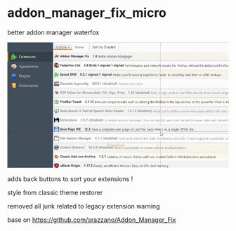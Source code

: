 # addon_manager_fix_micro
better addon manager waterfox


![GitHub Logo](screenshot.png)

adds back buttons to sort your extensions !

style from classic theme restorer 

removed all junk related to legacy extension warning 

base on https://github.com/srazzano/Addon_Manager_Fix
